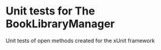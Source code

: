 # **Unit tests for The BookLibraryManager**

Unit tests of open methods created for the xUnit framework
